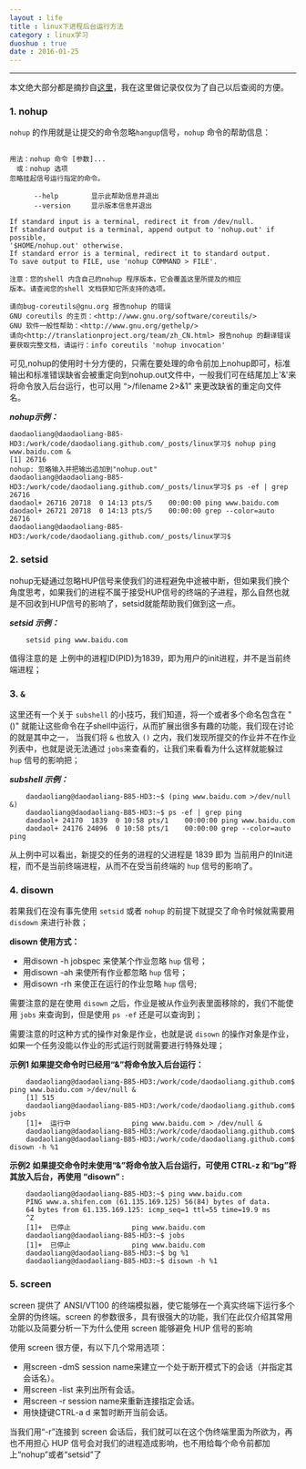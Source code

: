 ```yaml
---
layout : life
title : linux下进程后台运行方法
category : linux学习
duoshuo : true
date : 2016-01-25
---
```



******

本文绝大部分都是摘抄自[这里](https://www.ibm.com/developerworks/cn/linux/l-cn-nohup/)，我在这里做记录仅仅为了自己以后查阅的方便。

<!-- more -->

### 1. nohup

`nohup` 的作用就是让提交的命令忽略`hangup`信号，`nohup` 命令的帮助信息：

```

用法：nohup 命令 [参数]...
　或：nohup 选项
忽略挂起信号运行指定的命令。

      --help		显示此帮助信息并退出
      --version		显示版本信息并退出

If standard input is a terminal, redirect it from /dev/null.
If standard output is a terminal, append output to 'nohup.out' if possible,
'$HOME/nohup.out' otherwise.
If standard error is a terminal, redirect it to standard output.
To save output to FILE, use 'nohup COMMAND > FILE'.

注意：您的shell 内含自己的nohup 程序版本，它会覆盖这里所提及的相应
版本。请查阅您的shell 文档获知它所支持的选项。

请向bug-coreutils@gnu.org 报告nohup 的错误
GNU coreutils 的主页：<http://www.gnu.org/software/coreutils/>
GNU 软件一般性帮助：<http://www.gnu.org/gethelp/>
请向<http://translationproject.org/team/zh_CN.html> 报告nohup 的翻译错误
要获取完整文档，请运行：info coreutils 'nohup invocation'

```

可见,nohup的使用时十分方便的，只需在要处理的命令前加上nohup即可，标准输出和标准错误缺省会被重定向到nohup.out文件中，一般我们可在结尾加上'&'来将命令放入后台运行，也可以用 “>/filename 2>&1” 来更改缺省的重定向文件名。

***nohup示例：***
  
```
daodaoliang@daodaoliang-B85-HD3:/work/code/daodaoliang.github.com/_posts/linux学习$ nohup ping www.baidu.com &
[1] 26716
nohup: 忽略输入并把输出追加到"nohup.out"
daodaoliang@daodaoliang-B85-HD3:/work/code/daodaoliang.github.com/_posts/linux学习$ ps -ef | grep 26716
daodaol+ 26716 20718  0 14:13 pts/5    00:00:00 ping www.baidu.com
daodaol+ 26721 20718  0 14:13 pts/5    00:00:00 grep --color=auto 26716
daodaoliang@daodaoliang-B85-HD3:/work/code/daodaoliang.github.com/_posts/linux学习$ 

```

### 2. setsid

nohup无疑通过忽略HUP信号来使我们的进程避免中途被中断，但如果我们换个角度思考，如果我们的进程不属于接受HUP信号的终端的子进程，那么自然也就是不回收到HUP信号的影响了，setsid就能帮助我们做到这一点。

***setsid 示例：***

```
    setsid ping www.baidu.com
```

值得注意的是  上例中的进程ID(PID)为1839，即为用户的init进程，并不是当前终端进程；


### 3. `&`

这里还有一个关于 `subshell` 的小技巧，我们知道，将一个或者多个命名包含在 "()" 就能让这些命令在子shell中运行，从而扩展出很多有趣的功能，我们现在讨论的就是其中之一，
当我们将 `&` 也放入 `()` 之内，我们发现所提交的作业并不在作业列表中，也就是说无法通过 `jobs`来查看的，让我们来看看为什么这样就能躲过 `hup` 信号的影响把；

***subshell 示例：***

```
    daodaoliang@daodaoliang-B85-HD3:~$ (ping www.baidu.com >/dev/null &)
    daodaoliang@daodaoliang-B85-HD3:~$ ps -ef | grep ping
    daodaol+ 24170  1839  0 10:58 pts/1    00:00:00 ping www.baidu.com
    daodaol+ 24176 24096  0 10:58 pts/1    00:00:00 grep --color=auto ping
```

从上例中可以看出，新提交的任务的进程的父进程是 1839 即为 当前用户的Init进程，而不是当前终端进程，从而不在受当前终端的 `hup` 信号的影响了。


### 4. disown

若果我们在没有事先使用 `setsid` 或者 `nohup` 的前提下就提交了命令时候就需要用 `disdown` 来进行补救；

**disown 使用方式：**

* 用disown -h jobspec 来使某个作业忽略 `hup` 信号；
* 用disown -ah 来使所有作业都忽略 `hup` 信号；
* 用disown -rh 来使正在运行的作业忽略 `hup` 信号;

需要注意的是在使用 `disown` 之后，作业是被从作业列表里面移除的，我们不能使用 `jobs` 来查询到，但是使用 `ps -ef` 还是可以查询到；

需要注意的时这种方式的操作对象是作业，也就是说 `disown` 的操作对象是作业，如果一个任务没能以作业的形式运行则就需要进行特殊处理；

**示例1 如果提交命令时已经用“&”将命令放入后台运行：**

```
    daodaoliang@daodaoliang-B85-HD3:/work/code/daodaoliang.github.com$ ping www.baidu.com >/dev/null &
    [1] 515
    daodaoliang@daodaoliang-B85-HD3:/work/code/daodaoliang.github.com$ jobs
    [1]+  运行中               ping www.baidu.com > /dev/null &
    daodaoliang@daodaoliang-B85-HD3:/work/code/daodaoliang.github.com$ 
    daodaoliang@daodaoliang-B85-HD3:/work/code/daodaoliang.github.com$ disown -h %1

```

**示例2 如果提交命令时未使用“&”将命令放入后台运行，可使用 CTRL-z 和“bg”将其放入后台，再使用 “disown” :**

```
    daodaoliang@daodaoliang-B85-HD3:~$ ping www.baidu.com
    PING www.a.shifen.com (61.135.169.125) 56(84) bytes of data.
    64 bytes from 61.135.169.125: icmp_seq=1 ttl=55 time=19.9 ms
    ^Z
    [1]+  已停止               ping www.baidu.com
    daodaoliang@daodaoliang-B85-HD3:~$ jobs
    [1]+  已停止               ping www.baidu.com
    daodaoliang@daodaoliang-B85-HD3:~$ bg %1
    daodaoliang@daodaoliang-B85-HD3:~$ disown -h %1
```

### 5. screen

screen 提供了 ANSI/VT100 的终端模拟器，使它能够在一个真实终端下运行多个全屏的伪终端。screen 的参数很多，具有很强大的功能，我们在此仅介绍其常用功能以及简要分析一下为什么使用 screen 能够避免 HUP 信号的影响


使用 screen 很方便，有以下几个常用选项：

* 用screen -dmS session name来建立一个处于断开模式下的会话（并指定其会话名）。
* 用screen -list 来列出所有会话。
* 用screen -r session name来重新连接指定会话。
* 用快捷键CTRL-a d 来暂时断开当前会话。

当我们用“-r”连接到 screen 会话后，我们就可以在这个伪终端里面为所欲为，再也不用担心 HUP 信号会对我们的进程造成影响，也不用给每个命令前都加上“nohup”或者“setsid”了


